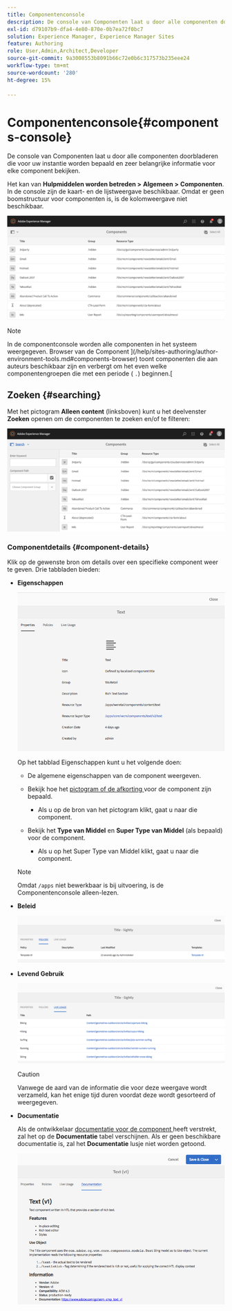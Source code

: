 ```yaml
---
title: Componentenconsole
description: De console van Componenten laat u door alle componenten doorbladeren die voor uw instantie worden bepaald en zeer belangrijke informatie voor elke component bekijken.
exl-id: d79107b9-dfa4-4e80-870e-0b7ea72f0bc7
solution: Experience Manager, Experience Manager Sites
feature: Authoring
role: User,Admin,Architect,Developer
source-git-commit: 9a3008553b8091b66c72e0b6c317573b235eee24
workflow-type: tm+mt
source-wordcount: '280'
ht-degree: 15%

---
```


# Componentenconsole{#components-console}

De console van Componenten laat u door alle componenten doorbladeren die voor uw instantie worden bepaald en zeer belangrijke informatie voor elke component bekijken.

Het kan van **Hulpmiddelen worden betreden >** **Algemeen >** **Componenten**. In de console zijn de kaart- en de lijstweergave beschikbaar. Omdat er geen boomstructuur voor componenten is, is de kolomweergave niet beschikbaar.

![ scherm-shot_2019-03-05at113145 ](assets/screen-shot_2019-03-05at113145.png)

>[!NOTE]
>
>In de componentconsole worden alle componenten in het systeem weergegeven. Browser van de Component ](/help/sites-authoring/author-environment-tools.md#components-browser) toont componenten die aan auteurs beschikbaar zijn en verbergt om het even welke componentengroepen die met een periode ( `.`) beginnen.[

## Zoeken {#searching}

Met het pictogram **Alleen content** (linksboven) kunt u het deelvenster **Zoeken** openen om de componenten te zoeken en/of te filteren:

![ scherm-shot_2019-03-05at113251 ](assets/screen-shot_2019-03-05at113251.png)

### Componentdetails {#component-details}

Klik op de gewenste bron om details over een specifieke component weer te geven. Drie tabbladen bieden:

* **Eigenschappen**

  ![ screen_shot_2018-03-27at165847 ](assets/screen_shot_2018-03-27at165847.png)

  Op het tabblad Eigenschappen kunt u het volgende doen:

   * De algemene eigenschappen van de component weergeven.
   * Bekijk hoe het [ pictogram of de afkorting ](/help/sites-developing/components-basics.md#component-icon-in-touch-ui) voor de component zijn bepaald.

      * Als u op de bron van het pictogram klikt, gaat u naar die component.

   * Bekijk het **Type van Middel** en **Super Type van Middel** (als bepaald) voor de component.

      * Als u op het Super Type van Middel klikt, gaat u naar die component.

  >[!NOTE]
  >
  >Omdat `/apps` niet bewerkbaar is bij uitvoering, is de Componentenconsole alleen-lezen.

* **Beleid**

  ![ Beleid ](assets/chlimage_1-169.png)

* **Levend Gebruik**

  ![ Levend Gebruik ](assets/chlimage_1-170.png)

  >[!CAUTION]
  >
  >Vanwege de aard van de informatie die voor deze weergave wordt verzameld, kan het enige tijd duren voordat deze wordt gesorteerd of weergegeven.

* **Documentatie**

  Als de ontwikkelaar [ documentatie voor de component ](/help/sites-developing/developing-components.md#documenting-your-component) heeft verstrekt, zal het op de **Documentatie** tabel verschijnen. Als er geen beschikbare documentatie is, zal het **Documentatie** lusje niet worden getoond.

  ![ Documentatie ](assets/chlimage_1-171.png)
